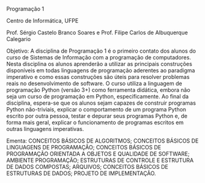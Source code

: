 Programação 1

Centro de Informática, UFPE

Prof. Sérgio Castelo Branco Soares e Prof. Filipe Carlos de Albuquerque Calegario

Objetivo: A disciplina de Programação 1 é o primeiro contato dos alunos do curso de Sistemas de Informação com a programação de computadores. Nesta disciplina os alunos aprenderão a utilizar as principais construções disponíveis em todas linguagens de programação aderentes ao paradigma imperativo e como essas construções são úteis para resolver problemas reais no desenvolvimento de software. O curso utiliza a linguagem de programação Python (versão 3+) como ferramenta didática, embora não seja um curso de programação em Python, especificamente. Ao final da disciplina, espera-se que os alunos sejam capazes de construir programas Python não-triviais, explicar o comportamento de um programa Python escrito por outra pessoa, testar e depurar seus programas Python e, de forma mais geral, explicar o funcionamento de programas escritos em outras linguagens imperativas.

Ementa: CONCEITOS BÁSICOS DE ALGORITMOS; CONCEITOS BÁSICOS DE LINGUAGENS DE PROGRAMAÇÃO; CONCEITOS BÁSICOS DE PROGRAMAÇÃO ORIENTADA A OBJETOS E QUALIDADE DE SOFTWARE; AMBIENTE PROGRAMAÇÃO; ESTRUTURAS DE CONTROLE E ESTRUTURA DE DADOS COMPOSTAS; ARQUIVOS; CONCEITOS BÁSICOS DE ESTRUTURAS DE DADOS; PROJETO DE IMPLEMENTAÇÃO.
